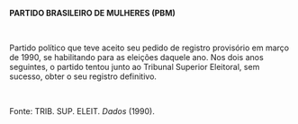 **PARTIDO BRASILEIRO DE MULHERES (PBM)**

 

Partido político que teve aceito seu pedido de registro provisório em
março de 1990, se habilitando para as eleições daquele ano. Nos dois
anos seguintes, o partido tentou junto ao Tribunal Superior Eleitoral,
sem sucesso, obter o seu registro definitivo.

 

Fonte: TRIB. SUP. ELEIT. *Dados* (1990).

 
